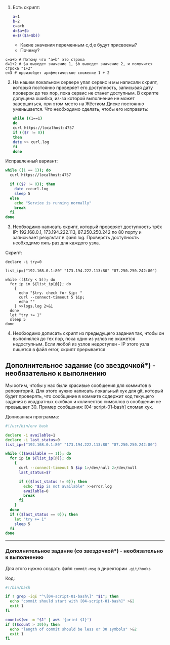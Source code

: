 1. Есть скрипт:
	```bash
	a=1
	b=2
	c=a+b
	d=$a+$b
	e=$(($a+$b))
	```
	* Какие значения переменным c,d,e будут присвоены?
	* Почему?

```
c=a+b # Потому что "a+b" это строка
d=1+2 # $a выведет значение 1, $b выведет значение 2, и получится строка "1+2"
e=3 # произойдет арифметическое сложение 1 + 2
```

2. На нашем локальном сервере упал сервис и мы написали скрипт, который постоянно проверяет его доступность, записывая дату проверок до тех пор, пока сервис не станет доступным. В скрипте допущена ошибка, из-за которой выполнение не может завершиться, при этом место на Жёстком Диске постоянно уменьшается. Что необходимо сделать, чтобы его исправить:
	```bash
	while ((1==1)
	do
	curl https://localhost:4757
	if (($? != 0))
	then
	date >> curl.log
	fi
	done
	```

Исправленный вариант:

```bash
while ((1 == 1)); do
  curl https://localhost:4757

  if (($? != 0)); then
    date >>curl.log
    sleep 5
  else
    echo "Service is running normally"
    break
  fi
done


```

3. Необходимо написать скрипт, который проверяет доступность трёх IP: 192.168.0.1, 173.194.222.113, 87.250.250.242 по 80 порту и записывает результат в файл log. Проверять доступность необходимо пять раз для каждого узла.

Скрипт:

```
declare -i try=0

list_ip=("192.168.0.1:80" "173.194.222.113:80" "87.250.250.242:80")

while (($try < 5)); do
  for ip in ${list_ip[@]}; do
    {
      echo "$try. check for $ip: "
      curl --connect-timeout 5 $ip;
      echo ""
    } >>logs.log 2>&1
  done
  let "try += 1"
  sleep 5
done

```

4. Необходимо дописать скрипт из предыдущего задания так, чтобы он выполнялся до тех пор, пока один из узлов не окажется недоступным. Если любой из узлов недоступен - IP этого узла пишется в файл error, скрипт прерывается

## Дополнительное задание (со звездочкой*) - необязательно к выполнению

Мы хотим, чтобы у нас были красивые сообщения для коммитов в репозиторий. Для этого нужно написать локальный хук для git, который будет проверять, что сообщение в коммите содержит код текущего задания в квадратных скобках и количество символов в сообщении не превышает 30. Пример сообщения: \[04-script-01-bash\] сломал хук.

Дописанная программа:

```bash
#!/usr/bin/env bash

declare -i available=1
declare -i last_status=0
list_ip=("192.168.0.1:80" "173.194.222.113:80" "87.250.250.242:80")

while (($available == 1)); do
  for ip in ${list_ip[@]}; do
    {
      curl --connect-timeout 5 $ip 1>/dev/null 2>/dev/null
      last_status=$?

      if (($last_status != 0)); then
        echo "$ip is not available" >>error.log
        available=0
        break
      fi
    }
  done
  if (($last_status == 0)); then
    let "try += 1"
    sleep 5
  fi
done
```

---

### Дополнительное задание (со звездочкой*) - необязательно к выполнению

Для этого нужно создать файл ```commit-msg``` в директории ```.git/hooks```

Код: 

```bash
#!/bin/bash

if ! grep -iqE "^\[04-script-01-bash\]" "$1"; then
  echo "commit should start with [04-script-01-bash]" >&2
  exit 1
fi

count=$(wc -m "$1" | awk '{print $1}')
if (($count > 30)); then
  echo "length of commit should be less or 30 symbols" >&2
  exit 1
fi
```

